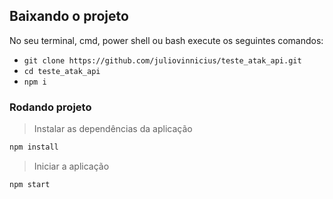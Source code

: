 ## Baixando o projeto
No seu terminal, cmd, power shell ou bash execute os seguintes comandos:
- `git clone https://github.com/juliovinnicius/teste_atak_api.git`
- `cd teste_atak_api`
- `npm i`

### Rodando projeto
> Instalar as dependências da aplicação
```bash
npm install
```

> Iniciar a aplicação
```bash
npm start
```
